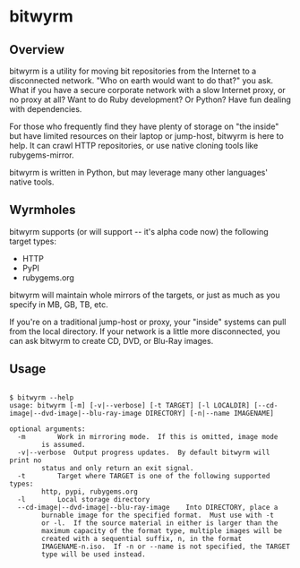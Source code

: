 bitwyrm
=======

Overview
--------
bitwyrm is a utility for moving bit repositories from the Internet to a disconnected network.  "Who on earth would want to do that?" you ask.  What if you have a secure corporate network with a slow Internet proxy, or no proxy at all?  Want to do Ruby development?  Or Python?  Have fun dealing with dependencies.

For those who frequently find they have plenty of storage on "the inside" but have limited resources on their laptop or jump-host, bitwyrm is here to help.  It can crawl HTTP repositories, or use native cloning tools like rubygems-mirror.

bitwyrm is written in Python, but may leverage many other languages' native tools.

Wyrmholes
---------
bitwyrm supports (or will support -- it's alpha code now) the following target types:
* HTTP
* PyPI
* rubygems.org

bitwyrm will maintain whole mirrors of the targets, or just as much as you specify in MB, GB, TB, etc.

If you're on a traditional jump-host or proxy, your "inside" systems can pull from the local directory.  If your network is a little more disconnected, you can ask bitwyrm to create CD, DVD, or Blu-Ray images.

Usage
-----
<pre><code>
$ bitwyrm --help
usage: bitwyrm [-m] [-v|--verbose] [-t TARGET] [-l LOCALDIR] [--cd-image|--dvd-image|--blu-ray-image DIRECTORY] [-n|--name IMAGENAME]

optional arguments:
  -m		Work in mirroring mode.  If this is omitted, image mode
		is assumed.
  -v|--verbose	Output progress updates.  By default bitwyrm will print no
		status and only return an exit signal.
  -t		Target where TARGET is one of the following supported types: 
		http, pypi, rubygems.org
  -l		Local storage directory
  --cd-image|--dvd-image|--blu-ray-image	Into DIRECTORY, place a 
		burnable image for the specified format.  Must use with -t
		or -l.  If the source material in either is larger than the
		maximum capacity of the format type, multiple images will be
		created with a sequential suffix, n, in the format
		IMAGENAME-n.iso.  If -n or --name is not specified, the TARGET
		type will be used instead.
</code></pre>
